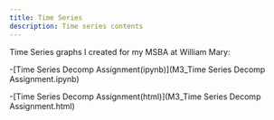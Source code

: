 ```yaml
---
title: Time Series
description: Time series contents 
---
```

Time Series graphs I created for my MSBA at William Mary:

-[Time Series Decomp Assignment(ipynb)](M3_Time Series Decomp Assignment.ipynb)

-[Time Series Decomp Assignment(html)](M3_Time Series Decomp Assignment.html)
